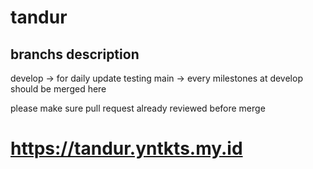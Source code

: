 # tandur

## branchs description

develop -> for daily update testing
main -> every milestones at develop should be merged here

please make sure pull request already reviewed before merge

# https://tandur.yntkts.my.id
